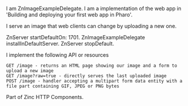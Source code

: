 I am ZnImageExampleDelegate.
I am a implementation of the web app in 'Building and deploying your first web app in Pharo'.

I serve an image that web clients can change by uploading a new one.

  ZnServer startDefaultOn: 1701.
  ZnImageExampleDelegate installInDefaultServer.
  ZnServer stopDefault.

I implement the following API or resources

	GET /image - returns an HTML page showing our image and a form to upload a new image
	GET /image?raw=true - directly serves the last uploaded image
	POST /image - handler accepting a multipart form data entity with a file part containing GIF, JPEG or PNG bytes
	
Part of Zinc HTTP Components.